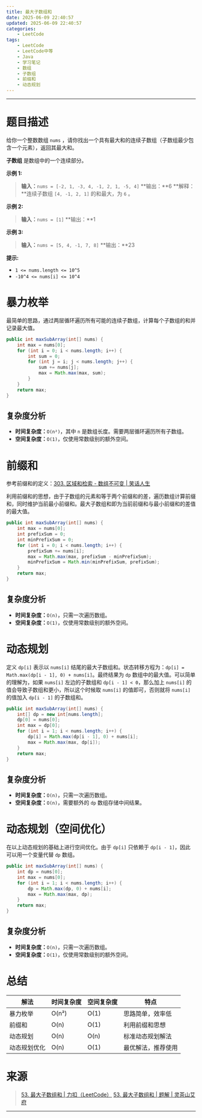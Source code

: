 ```yaml
---
title: 最大子数组和
date: 2025-06-09 22:40:57
updated: 2025-06-09 22:40:57
categories:
    - LeetCode
tags:
    - LeetCode
    - LeetCode中等
    - Java
    - 学习笔记
    - 数组
    - 子数组
    - 前缀和
    - 动态规划
---
```

---

# 题目描述

给你一个整数数组 `nums` ，请你找出一个具有最大和的连续子数组（子数组最少包含一个元素），返回其最大和。

**子数组** 是数组中的一个连续部分。

**示例 1:**
> **输入：**`nums = [-2, 1, -3, 4, -1, 2, 1, -5, 4]`
> **输出：**6
> **解释：**连续子数组 `[4, -1, 2, 1]` 的和最大，为 `6` 。

**示例 2:**
> **输入：**`nums = [1]`
> **输出：**1

**示例 3:**
> **输入：**`nums = [5, 4, -1, 7, 8]`
> **输出：**23

**提示:**
* `1 <= nums.length <= 10^5`
* `-10^4 <= nums[i] <= 10^4`

<!-- more -->

# 暴力枚举

最简单的思路，通过两层循环遍历所有可能的连续子数组，计算每个子数组的和并记录最大值。

```java
public int maxSubArray(int[] nums) {
    int max = nums[0];
    for (int i = 0; i < nums.length; i++) {
        int sum = 0;
        for (int j = i; j < nums.length; j++) {
            sum += nums[j];
            max = Math.max(max, sum);
        }
    }
    return max;
}
```

## 复杂度分析

* **时间复杂度：**`O(n²)`，其中 `n` 是数组长度。需要两层循环遍历所有子数组。
* **空间复杂度：**`O(1)`，仅使用常数级别的额外空间。

# 前缀和

参考前缀和的定义：[303. 区域和检索 - 数组不可变 | 笑话人生][3]

利用前缀和的思想，由于子数组的元素和等于两个前缀和的差，遍历数组计算前缀和，同时维护当前最小前缀和。最大子数组和即为当前前缀和与最小前缀和的差值的最大值。

```java
public int maxSubArray(int[] nums) {
    int max = nums[0];
    int prefixSum = 0;
    int minPrefixSum = 0;
    for (int i = 0; i < nums.length; i++) {
        prefixSum += nums[i];
        max = Math.max(max, prefixSum - minPrefixSum);
        minPrefixSum = Math.min(minPrefixSum, prefixSum);
    }
    return max;
}
```

## 复杂度分析

* **时间复杂度：**`O(n)`，只需一次遍历数组。
* **空间复杂度：**`O(1)`，仅使用常数级别的额外空间。

# 动态规划

定义 `dp[i]` 表示以 `nums[i]` 结尾的最大子数组和。状态转移方程为：`dp[i] = Math.max(dp[i - 1], 0) + nums[i]`。最终结果为 `dp` 数组中的最大值。可以简单的理解为，如果 `nums[i]` 左边的子数组和 `dp[i - 1] < 0`，那么加上 `nums[i]` 的值会导致子数组和更小，所以这个时候取 `nums[i]` 的值即可，否则就将 `nums[i]` 的值加入 `dp[i - 1]` 的子数组和。

```java
public int maxSubArray(int[] nums) {
    int[] dp = new int[nums.length];
    dp[0] = nums[0];
    int max = dp[0];
    for (int i = 1; i < nums.length; i++) {
        dp[i] = Math.max(dp[i - 1], 0) + nums[i];
        max = Math.max(max, dp[i]);
    }
    return max;
}
```

## 复杂度分析

* **时间复杂度：**`O(n)`，只需一次遍历数组。
* **空间复杂度：**`O(n)`，需要额外的 `dp` 数组存储中间结果。

# 动态规划（空间优化）

在以上动态规划的基础上进行空间优化。由于 `dp[i]` 只依赖于 `dp[i - 1]`，因此可以用一个变量代替 `dp` 数组。

```java
public int maxSubArray(int[] nums) {
    int dp = nums[0];
    int max = nums[0];
    for (int i = 1; i < nums.length; i++) {
        dp = Math.max(dp, 0) + nums[i];
        max = Math.max(max, dp);
    }
    return max;
}
```

## 复杂度分析

* **时间复杂度：**`O(n)`，只需一次遍历数组。
* **空间复杂度：**`O(1)`，仅使用常数级别的额外空间。

# 总结

| 解法         | 时间复杂度  | 空间复杂度   | 特点             |
| ----------- | ----------- | ----------- | ---------------- |
| 暴力枚举	   | O(n²)      | O(1)        | 思路简单，效率低   |
| 前缀和       | O(n)       | O(1)        | 利用前缀和思想     |
| 动态规划     | O(n)       | O(n)        | 标准动态规划解法    |
| 动态规划优化 | O(n)       | O(1)         | 最优解法，推荐使用 |

# 来源

> [53. 最大子数组和 | 力扣（LeetCode）][1]
> [53. 最大子数组和 | 题解 | 灵茶山艾府][2]

---

[1]: https://leetcode.cn/problems/maximum-subarray/description/ "53. 最大子数组和 | 力扣（LeetCode）"
[2]: https://leetcode.cn/problems/maximum-subarray/solutions/2533977/qian-zhui-he-zuo-fa-ben-zhi-shi-mai-mai-abu71/?envType=study-plan-v2&envId=top-100-liked "53. 最大子数组和 | 题解 | 灵茶山艾府"
[3]: /blog/2025/06/03/range-sum-query-immutable/ "303. 区域和检索 - 数组不可变 | 笑话人生"
